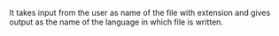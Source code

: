 It takes input from the user as name of the file with extension and gives output as the name of the language in which file is written.
